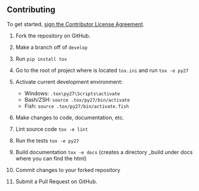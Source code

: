 Contributing
------------

To get started, <a href="https://www.clahub.com/agreements/platformio/platformio-core">sign the Contributor License Agreement</a>.

1. Fork the repository on GitHub.
2. Make a branch off of ``develop``
3. Run ``pip install tox``
4. Go to the root of project where is located ``tox.ini`` and run ``tox -e py27``
5. Activate current development environment:

   * Windows: ``.tox\py27\Scripts\activate``
   * Bash/ZSH: ``source .tox/py27/bin/activate``
   * Fish: ``source .tox/py27/bin/activate.fish``

6. Make changes to code, documentation, etc.
7. Lint source code ``tox -e lint``
8. Run the tests ``tox -e py27``
9. Build documentation ``tox -e docs`` (creates a directory _build under docs where you can find the html)
10. Commit changes to your forked repository
11. Submit a Pull Request on GitHub.
